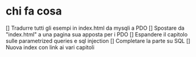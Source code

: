 # chi fa cosa



[] Tradurre tutti gli esempi in index.html da mysqli a PDO
[] Spostare da "index.html" a una pagina sua apposta per i PDO
[] Espandere il capitolo sulle parametrized queries e sql injection
[] Completare la parte su SQL
[] Nuova index con link ai vari capitoli